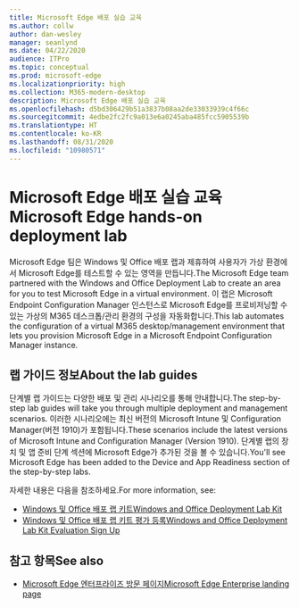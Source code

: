 ```yaml
---
title: Microsoft Edge 배포 실습 교육
ms.author: collw
author: dan-wesley
manager: seanlynd
ms.date: 04/22/2020
audience: ITPro
ms.topic: conceptual
ms.prod: microsoft-edge
ms.localizationpriority: high
ms.collection: M365-modern-desktop
description: Microsoft Edge 배포 실습 교육
ms.openlocfilehash: d5bd306429b51a3837b08aa2de33033939c4f66c
ms.sourcegitcommit: 4edbe2fc2fc9a013e6a0245aba485fcc5905539b
ms.translationtype: HT
ms.contentlocale: ko-KR
ms.lasthandoff: 08/31/2020
ms.locfileid: "10980571"
---
```

# <span data-ttu-id="4c04b-103">Microsoft Edge 배포 실습 교육</span><span class="sxs-lookup"><span data-stu-id="4c04b-103">Microsoft Edge hands-on deployment lab</span></span>

<span data-ttu-id="4c04b-104">Microsoft Edge 팀은 Windows 및 Office 배포 랩과 제휴하여 사용자가 가상 환경에서 Microsoft Edge를 테스트할 수 있는 영역을 만듭니다.</span><span class="sxs-lookup"><span data-stu-id="4c04b-104">The Microsoft Edge team partnered with the Windows and Office Deployment Lab to create an area for you to test Microsoft Edge in a virtual environment.</span></span> <span data-ttu-id="4c04b-105">이 랩은 Microsoft Endpoint Configuration Manager 인스턴스로 Microsoft Edge를 프로비저닝할 수 있는 가상의 M365 데스크톱/관리 환경의 구성을 자동화합니다.</span><span class="sxs-lookup"><span data-stu-id="4c04b-105">This lab automates the configuration of a virtual M365 desktop/management environment that lets you provision Microsoft Edge in a Microsoft Endpoint Configuration Manager instance.</span></span>

## <span data-ttu-id="4c04b-106">랩 가이드 정보</span><span class="sxs-lookup"><span data-stu-id="4c04b-106">About the lab guides</span></span>

<span data-ttu-id="4c04b-107">단계별 랩 가이드는 다양한 배포 및 관리 시나리오를 통해 안내합니다.</span><span class="sxs-lookup"><span data-stu-id="4c04b-107">The step-by-step lab guides will take you through multiple deployment and management scenarios.</span></span> <span data-ttu-id="4c04b-108">이러한 시나리오에는 최신 버전의 Microsoft Intune 및 Configuration Manager(버전 1910)가 포함됩니다.</span><span class="sxs-lookup"><span data-stu-id="4c04b-108">These scenarios include the latest versions of Microsoft Intune and Configuration Manager (Version 1910).</span></span> <span data-ttu-id="4c04b-109">단계별 랩의 장치 및 앱 준비 단계 섹션에 Microsoft Edge가 추가된 것을 볼 수 있습니다.</span><span class="sxs-lookup"><span data-stu-id="4c04b-109">You'll see Microsoft Edge has been added to the Device and App Readiness section of the step-by-step labs.</span></span>

<span data-ttu-id="4c04b-110">자세한 내용은 다음을 참조하세요.</span><span class="sxs-lookup"><span data-stu-id="4c04b-110">For more information, see:</span></span>

- [<span data-ttu-id="4c04b-111">Windows 및 Office 배포 랩 키트</span><span class="sxs-lookup"><span data-stu-id="4c04b-111">Windows and Office Deployment Lab Kit</span></span>](https://docs.microsoft.com/microsoft-365/enterprise/modern-desktop-deployment-and-management-lab?view=o365-worldwide)
- [<span data-ttu-id="4c04b-112">Windows 및 Office 배포 랩 키트 평가 등록</span><span class="sxs-lookup"><span data-stu-id="4c04b-112">Windows and Office Deployment Lab Kit Evaluation Sign Up</span></span>](https://www.microsoft.com/evalcenter/evaluate-lab-kit)

## <span data-ttu-id="4c04b-113">참고 항목</span><span class="sxs-lookup"><span data-stu-id="4c04b-113">See also</span></span>

- [<span data-ttu-id="4c04b-114">Microsoft Edge 엔터프라이즈 방문 페이지</span><span class="sxs-lookup"><span data-stu-id="4c04b-114">Microsoft Edge Enterprise landing page</span></span>](https://aka.ms/EdgeEnterprise)